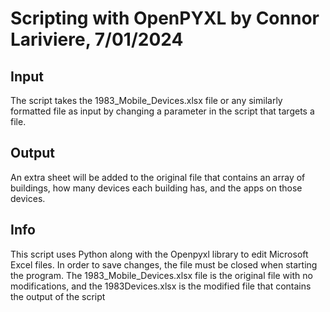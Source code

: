 # Scripting with OpenPYXL by Connor Lariviere, 7/01/2024
## Input
The script takes the 1983_Mobile_Devices.xlsx file or any similarly formatted file as input by changing a parameter in the script that targets a file.
## Output 
An extra sheet will be added to the original file that contains an array of buildings, how many devices each building has, and the apps on those devices. 

## Info
This script uses Python along with the Openpyxl library to edit Microsoft Excel files. In order to save changes, the file must be closed when starting the program.
The 1983_Mobile_Devices.xlsx file is the original file with no modifications, and the 1983Devices.xlsx is the modified file that contains the output of the script 
